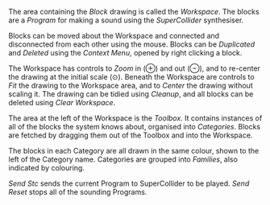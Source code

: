 The area containing the _Block_ drawing is called the _Workspace_.
The blocks are a _Program_ for making a sound using the _SuperCollider_ synthesiser.

Blocks can be moved about the Workspace and connected and disconnected from each other using the mouse.
Blocks can be _Duplicated_ and _Deleted_ using the _Context Menu_, opened by right clicking a block.

The Workspace has controls to _Zoom_ in (⊕) and out (⊖),
and to re-center the drawing at the initial scale (⊙).
Beneath the Workspace are controls to
_Fit_ the drawing to the Workspace area,
and to _Center_ the drawing without scaling it.
The drawing can be tidied using _Cleanup_, and
all blocks can be deleted using _Clear Workspace_.

The area at the left of the Workspace is the _Toolbox_.
It contains instances of all of the blocks the system knows about,
organised into _Categories_.
Blocks are fetched by dragging them out of the Toolbox and into the Workspace.

The blocks in each Category are all drawn in the same colour,
shown to the left of the Category name.
Categories are grouped into _Families_, also indicated by colouring.

_Send Stc_ sends the current Program to SuperCollider to be played.
_Send Reset_ stops all of the sounding Programs.
